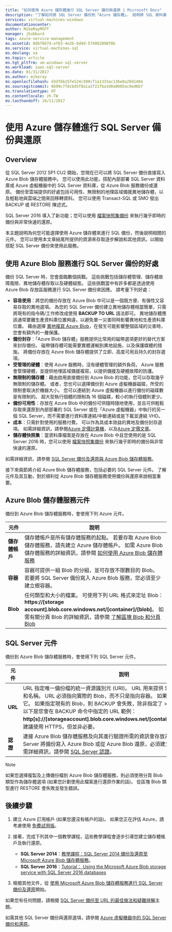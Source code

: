 ```yaml
---
title: "如何使用 Azure 儲存體進行 SQL Server 備份與還原 | Microsoft Docs"
description: "了解如何將 SQL Server 備份到「Azure 儲存體」。 說明將 SQL 資料庫備份到「Azure 儲存體」的好處。"
services: virtual-machines-windows
documentationcenter: 
author: MikeRayMSFT
manager: jhubbard
tags: azure-service-management
ms.assetid: 0db7667d-ef63-4e2b-bd4d-574802090f8b
ms.service: virtual-machines-sql
ms.devlang: na
ms.topic: article
ms.tgt_pltfrm: vm-windows-sql-server
ms.workload: iaas-sql-server
ms.date: 01/31/2017
ms.author: mikeray
ms.openlocfilehash: d3df6b25fe524c500cf1a1333ac136e8a29d1484
ms.sourcegitcommit: 6699c77dcbd5f8a1a2f21fba3d0a0005ac9ed6b7
ms.translationtype: HT
ms.contentlocale: zh-TW
ms.lasthandoff: 10/11/2017
---
```

# <a name="use-azure-storage-for-sql-server-backup-and-restore"></a>使用 Azure 儲存體進行 SQL Server 備份與還原
## <a name="overview"></a>Overview
從 SQL Server 2012 SP1 CU2 開始，您現在已可以將 SQL Server 備份直接寫入 Azure Blob 儲存體服務中。 您可以使用此功能，搭配內部部署 SQL Server 資料庫或 Azure 虛擬機器中的 SQL Server 資料庫，從 Azure Blob 服務備份或還原。 備份至雲端提供的好處包括可用性、無限制的地理區域備援異地儲存體，以及輕鬆地與雲端之間來回移轉資料。 您可以使用 Transact-SQL 或 SMO 發出 BACKUP 或 RESTORE 陳述式。

SQL Server 2016 導入了新功能；您可以使用 [檔案快照集備份](http://msdn.microsoft.com/library/mt169363.aspx) 來執行幾乎即時的備份與非常快速的還原。

本主題說明為何您可能選擇使用 Azure 儲存體來進行 SQL 備份，然後說明相關的元件。 您可以使用本文章結尾所提供的資源來存取逐步解說和其他資訊，以開始搭配 SQL Server 備份來使用此服務。

## <a name="benefits-of-using-the-azure-blob-service-for-sql-server-backups"></a>使用 Azure Blob 服務進行 SQL Server 備份的好處
備份 SQL Server 時，您會面臨數個挑戰。 這些挑戰包括儲存體管理、儲存體故障風險、異地儲存體存取以及硬體組態。 這些挑戰當中有許多都是透過使用 Azure Blob 存放區服務進行 SQL Server 備份來因應。 請考量下列好處：

* **容易使用**：將您的備份存放在 Azure Blob 中可以是一個既方便、有彈性又容易存取的異地選項。 為您的 SQL Server 備份建立異地儲存體相當簡單，只需將現有的指令碼/工作修改成使用 **BACKUP TO URL** 語法即可。 異地儲存體應該通常要離生產資料庫位置夠遠，以避免單一災害同時影響異地和生產資料庫位置。 藉由選擇 [異地複寫 Azure Blob](../../../storage/common/storage-redundancy.md)，在發生可能影響整個區域的災害時，您會有額外的一層保護。
* **備份封存**：「Azure Blob 儲存體」服務提供比常用的磁帶選項更好的替代方案來封存備份。 磁帶儲存體可能需要實體運輸到異地設施，以及保護媒體的措施。 將備份存放在 Azure Blob 儲存體提供了立即、高度可用且持久的封存選項。
* **受管理的硬體**：使用 Azure 服務時，沒有硬體管理的額外負荷。 Azure 服務會管理硬體，並提供地埋區域備援複寫，以提供備援及硬體故障的防護。
* **無限制的儲存體**：藉由啟用直接備份到 Azure Blob 的功能，您可以存取幾乎無限制的儲存體。 或者，您也可以選擇備份到 Azure 虛擬機器磁碟，所受的限制會取決於機器大小。 您可以連結到 Azure 虛擬機器以進行備份的磁碟數是有限制的。 超大型執行個體的限制為 16 個磁碟，較小的執行個體則更少。
* **備份可用性**：存放在 Azure Blob 中的備份可供隨時隨地使用，並且可供輕鬆存取來還原到內部部署的 SQL Server 或在「Azure 虛擬機器」中執行的另一個 SQL Server，而不需要進行資料庫連結/中斷連結或是下載並連結 VHD。
* **成本**：只需針對使用的服務付費。 可以作為具成本效益的異地及備份封存選項。 如需詳細資訊，請參閱[Azure 定價計算機](http://go.microsoft.com/fwlink/?LinkId=277060 "定價計算機")，以及[Azure 定價文章](http://go.microsoft.com/fwlink/?LinkId=277059 "定價文章")。
* **儲存體快照集**：當資料庫檔案是存放在 Azure Blob 中且您使用的是 SQL Server 2016 時，您可以使用 [檔案快照集備份](http://msdn.microsoft.com/library/mt169363.aspx) 來執行幾乎即時的備份與非常快速的還原。

如需詳細資訊，請參閱 [SQL Server 備份及還原與 Azure Blob 儲存體服務](http://go.microsoft.com/fwlink/?LinkId=271617)。

接下來兩節將介紹 Azure Blob 儲存體服務，包括必要的 SQL Server 元件。 了解元件及其互動，對於順利從 Azure Blob 儲存體服務使用備份與還原來說相當重要。

## <a name="azure-blob-storage-service-components"></a>Azure Blob 儲存體服務元件
備份到 Azure Blob 儲存體服務時，會使用下列 Azure 元件。

| 元件 | 說明 |
| --- | --- |
| **儲存體帳戶** |儲存體帳戶是所有儲存體服務的起點。 若要存取 Azure Blob 儲存體服務，請先建立 Azure 儲存體帳戶。 如需 Azure Blob 儲存體服務的詳細資訊，請參閱 [如何使用 Azure Blob 儲存體服務](https://azure.microsoft.com/develop/net/how-to-guides/blob-storage/) |
| **容器** |容器可提供一組 Blob 的分組，並可存放不限數目的 Blob。 若要將 SQL Server 備份寫入 Azure Blob 服務，您必須至少建立根容器。 |
| **Blob** |任何類型和大小的檔案。 可使用下列 URL 格式來定址 Blob：**https://[storage account].blob.core.windows.net/[container]/[blob]**。 如需有關分頁 Blob 的詳細資訊，請參閱 [了解區塊 Blob 和分頁 Blob](http://msdn.microsoft.com/library/azure/ee691964.aspx) |

## <a name="sql-server-components"></a>SQL Server 元件
備份到 Azure Blob 儲存體服務時，會使用下列 SQL Server 元件。

| 元件 | 說明 |
| --- | --- |
| **URL** |URL 指定唯一備份檔的統一資源識別元 (URI)。 URL 用來提供 SQL Server 備份檔的位置和名稱。 URL 必須指向實際的 Blob，而不只是指向容器。 如果 Blob 不存在，便會建立它。 如果指定現有的 Blob，則 BACKUP 會失敗，除非指定了 > WITH FORMAT 選項。 以下是您會在 BACKUP 命令中指定的 URL 範例： **http[s]://[storageaccount].blob.core.windows.net/[container]/[FILENAME.bak]**。 建議使用 HTTPS，但並非必要。 |
| **認證** |連接 Azure Blob 儲存體服務及向其進行驗證所需的資訊會存放為認證。  為了讓 SQL Server 將備份寫入 Azure Blob 或從 Azure Blob 還原，必須建立 SQL Server 認證。 如需詳細資訊，請參閱 [SQL Server 認證](https://msdn.microsoft.com/library/ms189522.aspx)。 |

> [!NOTE]
> 如果您選擇複製及上傳備份檔到 Azure Blob 儲存體服務，則必須使用分頁 Blob 類型作為儲存體選項 (如果您計劃使用此檔案進行還原作業的話)。 從區塊 Blob 類型進行 RESTORE 會失敗並發生錯誤。
> 
> 

## <a name="next-steps"></a>後續步驟
1. 建立 Azure 訂用帳戶 (如果您還沒有帳戶的話)。 如果您正在評估 Azure，請考慮使用 [免費試用版](https://azure.microsoft.com/free/)。
2. 接著，完成下列其中一個教學課程，這些教學課程會逐步引導您建立儲存體帳戶及執行還原。
   
   * **SQL Server 2014**：[教學課程：SQL Server 2014 備份及還原至 Microsoft Azure Blob 儲存體服務](https://msdn.microsoft.com/library/jj720558\(v=sql.120\).aspx)。
   * **SQL Server 2016**：[Tutorial： Using the Microsoft Azure Blob storage service with SQL Server 2016 databases](https://msdn.microsoft.com/library/dn466438.aspx)
3. 檢閱其他文件，從 [使用 Microsoft Azure Blob 儲存體服務進行 SQL Server 備份及還原](https://msdn.microsoft.com/library/jj919148.aspx)開始。

如果您有任何問題，請檢閱 [SQL Server 備份至 URL 的最佳做法和疑難排解](https://msdn.microsoft.com/library/jj919149.aspx)主題。

如需其他 SQL Server 備份與還原選項，請參閱 [Azure 虛擬機器中的 SQL Server 備份和還原](virtual-machines-windows-sql-backup-recovery.md)。

